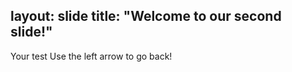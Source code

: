 layout: slide
title: "Welcome to our second slide!"
---------------------
Your test
Use the left arrow to go back!

